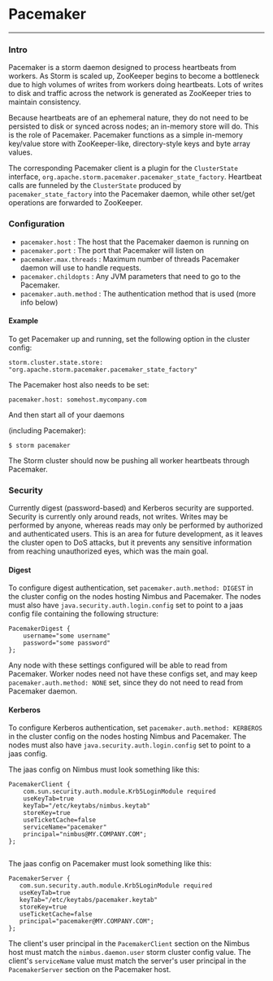 # Pacemaker
------

### Intro
Pacemaker is a storm daemon designed to process heartbeats from workers. As Storm is scaled up, ZooKeeper begins to become a bottleneck due to high volumes of writes from workers doing heartbeats. Lots of writes to disk and traffic across the network is generated as ZooKeeper tries to maintain consistency.

Because heartbeats are of an ephemeral nature, they do not need to be persisted to disk or synced across nodes; an in-memory store will do. This is the role of Pacemaker. Pacemaker functions as a simple in-memory key/value store with ZooKeeper-like, directory-style keys and byte array values.

The corresponding Pacemaker client is a plugin for the `ClusterState` interface, `org.apache.storm.pacemaker.pacemaker_state_factory`. Heartbeat calls are funneled by the `ClusterState` produced by `pacemaker_state_factory` into the Pacemaker daemon, while other set/get operations are forwarded to ZooKeeper.


### Configuration

 - `pacemaker.host` : The host that the Pacemaker daemon is running on
 - `pacemaker.port` : The port that Pacemaker will listen on
 - `pacemaker.max.threads` : Maximum number of threads Pacemaker daemon will use to handle requests.
 - `pacemaker.childopts` : Any JVM parameters that need to go to the Pacemaker.
 - `pacemaker.auth.method` : The authentication method that is used (more info below)

#### Example

To get Pacemaker up and running, set the following option in the cluster config:
```
storm.cluster.state.store: "org.apache.storm.pacemaker.pacemaker_state_factory"
```

The Pacemaker host also needs to be set:
```
pacemaker.host: somehost.mycompany.com
```

And then start all of your daemons

(including Pacemaker):
```
$ storm pacemaker
```

The Storm cluster should now be pushing all worker heartbeats through Pacemaker.

### Security

Currently digest (password-based) and Kerberos security are supported. Security is currently only around reads, not writes. Writes may be performed by anyone, whereas reads may only be performed by authorized and authenticated users. This is an area for future development, as it leaves the cluster open to DoS attacks, but it prevents any sensitive information from reaching unauthorized eyes, which was the main goal.

#### Digest
To configure digest authentication, set `pacemaker.auth.method: DIGEST` in the cluster config on the nodes hosting Nimbus and Pacemaker.
The nodes must also have `java.security.auth.login.config` set to point to a jaas config file containing the following structure:
```
PacemakerDigest {
    username="some username"
    password="some password"
};
```

Any node with these settings configured will be able to read from Pacemaker.
Worker nodes need not have these configs set, and may keep `pacemaker.auth.method: NONE` set, since they do not need to read from Pacemaker daemon.

#### Kerberos
To configure Kerberos authentication, set `pacemaker.auth.method: KERBEROS` in the cluster config on the nodes hosting Nimbus and Pacemaker.
The nodes must also have `java.security.auth.login.config` set to point to a jaas config.

The jaas config on Nimbus must look something like this:
```
PacemakerClient {
    com.sun.security.auth.module.Krb5LoginModule required
    useKeyTab=true
    keyTab="/etc/keytabs/nimbus.keytab"
    storeKey=true
    useTicketCache=false
    serviceName="pacemaker"
    principal="nimbus@MY.COMPANY.COM";
};
                         
```

The jaas config on Pacemaker must look something like this:
```
PacemakerServer {
   com.sun.security.auth.module.Krb5LoginModule required
   useKeyTab=true
   keyTab="/etc/keytabs/pacemaker.keytab"
   storeKey=true
   useTicketCache=false
   principal="pacemaker@MY.COMPANY.COM";
};
```

The client's user principal in the `PacemakerClient` section on the Nimbus host must match the `nimbus.daemon.user` storm cluster config value.
The client's `serviceName` value must match the server's user principal in the `PacemakerServer` section on the Pacemaker host.

